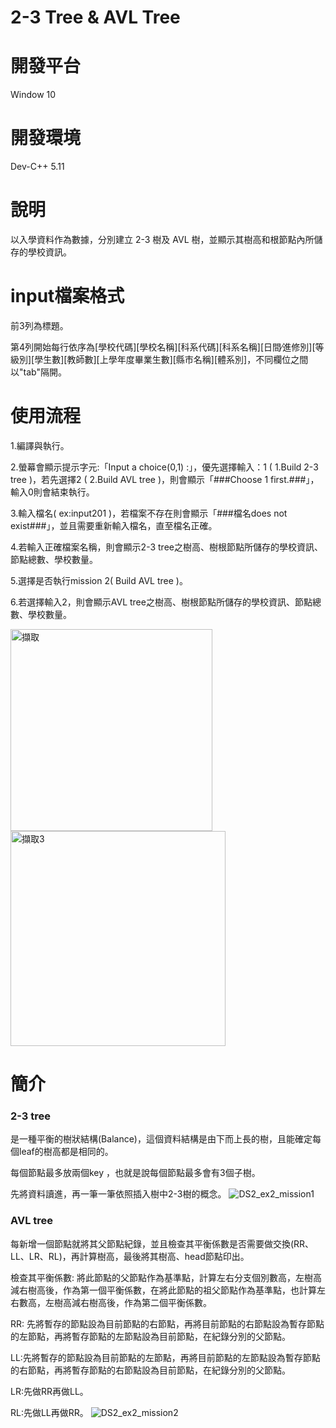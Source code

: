 # 2-3 Tree & AVL Tree

# 開發平台
Window 10

# 開發環境
Dev-C++ 5.11

# 說明
以入學資料作為數據，分別建立 2-3 樹及 AVL 樹，並顯示其樹高和根節點內所儲存的學校資訊。

# input檔案格式
前3列為標題。

第4列開始每行依序為[學校代碼][學校名稱][科系代碼][科系名稱][日間∕進修別][等級別][學生數][教師數][上學年度畢業生數][縣市名稱][體系別]，不同欄位之間以"tab"隔開。

# 使用流程
1.編譯與執行。

2.螢幕會顯示提示字元:「Input a choice(0,1) :」，優先選擇輸入：1 ( 1.Build 2-3 tree )，若先選擇2 ( 2.Build AVL tree )，則會顯示「###Choose 1 first.###」，輸入0則會結束執行。

3.輸入檔名( ex:input201 )，若檔案不存在則會顯示「###檔名does not exist###」，並且需要重新輸入檔名，直至檔名正確。

4.若輸入正確檔案名稱，則會顯示2-3 tree之樹高、樹根節點所儲存的學校資訊、節點總數、學校數量。

5.選擇是否執行mission 2( Build AVL tree )。

6.若選擇輸入2，則會顯示AVL tree之樹高、樹根節點所儲存的學校資訊、節點總數、學校數量。

<img width="323" alt="擷取" src="https://user-images.githubusercontent.com/95215851/191267225-628055af-a518-43a6-a3d2-1e10f3f914a0.PNG">

<img width="344" alt="擷取3" src="https://user-images.githubusercontent.com/95215851/191267265-1b8ac719-dc5c-4e51-8b35-1065134de42e.PNG">

# 簡介

### 2-3 tree
是一種平衡的樹狀結構(Balance)，這個資料結構是由下而上長的樹，且能確定每個leaf的樹高都是相同的。

每個節點最多放兩個key ，也就是說每個節點最多會有3個子樹。

先將資料讀進，再一筆一筆依照插入樹中2-3樹的概念。
![DS2_ex2_mission1](https://user-images.githubusercontent.com/95215851/191265159-7d7d65bd-0e30-4850-9d64-6c7cac97a033.png)

### AVL tree
每新增一個節點就將其父節點紀錄，並且檢查其平衡係數是否需要做交換(RR、LL、LR、RL)，再計算樹高，最後將其樹高、head節點印出。

檢查其平衡係數: 將此節點的父節點作為基準點，計算左右分支個別數高，左樹高減右樹高後，作為第一個平衡係數，在將此節點的祖父節點作為基準點，也計算左右數高，左樹高減右樹高後，作為第二個平衡係數。

RR: 先將暫存的節點設為目前節點的右節點，再將目前節點的右節點設為暫存節點的左節點，再將暫存節點的左節點設為目前節點，在紀錄分別的父節點。

LL:先將暫存的節點設為目前節點的左節點，再將目前節點的左節點設為暫存節點的右節點，再將暫存節點的右節點設為目前節點，在紀錄分別的父節點。

LR:先做RR再做LL。

RL:先做LL再做RR。
![DS2_ex2_mission2](https://user-images.githubusercontent.com/95215851/191265181-0339d092-4fc4-47d1-973c-98f391cfeb2c.png)



